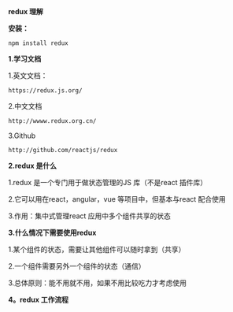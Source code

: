 **redux 理解**

**安装：**

```
npm install redux
```

**1.学习文档**

1.英文文档：

```
https://redux.js.org/
```

2.中文文档

```
http://wwww.redux.org.cn/
```

3.Github

```
http://github.com/reactjs/redux
```

**2.redux 是什么**

1.redux 是一个专门用于做状态管理的JS 库（不是react 插件库）

2.它可以用在react，angular，vue 等项目中，但基本与react 配合使用

3.作用：集中式管理react 应用中多个组件共享的状态

**3.什么情况下需要使用redux**

1.某个组件的状态，需要让其他组件可以随时拿到（共享）

2.一个组件需要另外一个组件的状态（通信）

3.总体原则：能不用就不用，如果不用比较吃力才考虑使用

**4。redux 工作流程**



